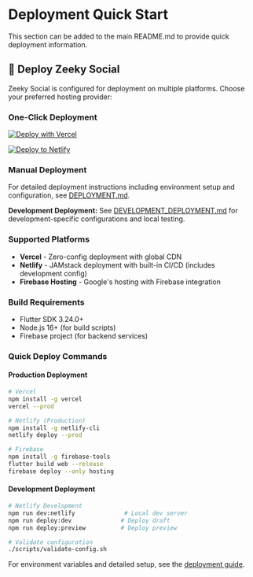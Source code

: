 # Deployment Quick Start

This section can be added to the main README.md to provide quick deployment information.

## 🚀 Deploy Zeeky Social

Zeeky Social is configured for deployment on multiple platforms. Choose your preferred hosting provider:

### One-Click Deployment

[![Deploy with Vercel](https://vercel.com/button)](https://vercel.com/new/clone?repository-url=https://github.com/joachimaross/Newzeekysocial)

[![Deploy to Netlify](https://www.netlify.com/img/deploy/button.svg)](https://app.netlify.com/start/deploy?repository=https://github.com/joachimaross/Newzeekysocial)

### Manual Deployment

For detailed deployment instructions including environment setup and configuration, see [DEPLOYMENT.md](./DEPLOYMENT.md).

**Development Deployment:** See [DEVELOPMENT_DEPLOYMENT.md](./DEVELOPMENT_DEPLOYMENT.md) for development-specific configurations and local testing.

### Supported Platforms
- **Vercel** - Zero-config deployment with global CDN
- **Netlify** - JAMstack deployment with built-in CI/CD (includes development config)
- **Firebase Hosting** - Google's hosting with Firebase integration

### Build Requirements
- Flutter SDK 3.24.0+
- Node.js 16+ (for build scripts)
- Firebase project (for backend services)

### Quick Deploy Commands

#### Production Deployment
```bash
# Vercel
npm install -g vercel
vercel --prod

# Netlify (Production)
npm install -g netlify-cli
netlify deploy --prod

# Firebase
npm install -g firebase-tools
flutter build web --release
firebase deploy --only hosting
```

#### Development Deployment
```bash
# Netlify Development
npm run dev:netlify              # Local dev server
npm run deploy:dev              # Deploy draft
npm run deploy:preview          # Deploy preview

# Validate configuration
./scripts/validate-config.sh
```

For environment variables and detailed setup, see the [deployment guide](./DEPLOYMENT.md).